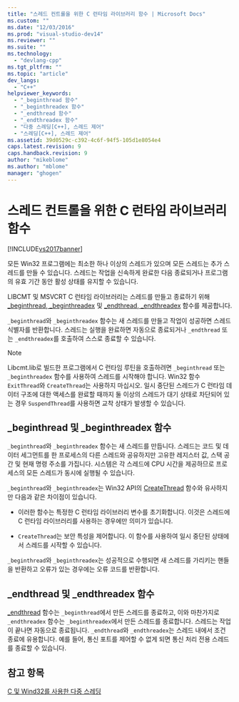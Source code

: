 ```yaml
---
title: "스레드 컨트롤을 위한 C 런타임 라이브러리 함수 | Microsoft Docs"
ms.custom: ""
ms.date: "12/03/2016"
ms.prod: "visual-studio-dev14"
ms.reviewer: ""
ms.suite: ""
ms.technology: 
  - "devlang-cpp"
ms.tgt_pltfrm: ""
ms.topic: "article"
dev_langs: 
  - "C++"
helpviewer_keywords: 
  - "_beginthread 함수"
  - "_beginthreadex 함수"
  - "_endthread 함수"
  - "_endthreadex 함수"
  - "다중 스레딩[C++], 스레드 제어"
  - "스레딩[C++], 스레드 제어"
ms.assetid: 39d0529c-c392-4c6f-94f5-105d1e8054e4
caps.latest.revision: 9
caps.handback.revision: 9
author: "mikeblome"
ms.author: "mblome"
manager: "ghogen"
---
```

# 스레드 컨트롤을 위한 C 런타임 라이브러리 함수
[!INCLUDE[vs2017banner](../assembler/inline/includes/vs2017banner.md)]

모든 Win32 프로그램에는 최소한 하나 이상의 스레드가 있으며  모든 스레드는 추가 스레드를 만들 수 있습니다.  스레드는 작업을 신속하게 완료한 다음 종료되거나 프로그램의 유효 기간 동안 활성 상태를 유지할 수 있습니다.  
  
 LIBCMT 및 MSVCRT C 런타임 라이브러리는 스레드를 만들고 종료하기 위해 [\_beginthread, \_beginthreadex](../c-runtime-library/reference/beginthread-beginthreadex.md) 및 [\_endthread, \_endthreadex](../c-runtime-library/reference/endthread-endthreadex.md) 함수를 제공합니다.  
  
 `_beginthread`와 `_beginthreadex` 함수는 새 스레드를 만들고 작업이 성공하면 스레드 식별자를 반환합니다.  스레드는 실행을 완료하면 자동으로 종료되거나 `_endthread` 또는 `_endthreadex`를 호출하여 스스로 종료할 수 있습니다.  
  
> [!NOTE]
>  Libcmt.lib로 빌드한 프로그램에서 C 런타임 루틴을 호출하려면 `_beginthread` 또는 `_beginthreadex` 함수를 사용하여 스레드를 시작해야 합니다.  Win32 함수 `ExitThread`와 `CreateThread`는 사용하지 마십시오.  일시 중단된 스레드가 C 런타임 데이터 구조에 대한 액세스를 완료할 때까지 둘 이상의 스레드가 대기 상태로 차단되어 있는 경우 `SuspendThread`를 사용하면 교착 상태가 발생할 수 있습니다.  
  
##  <a name="_core_the__beginthread_function"></a> \_beginthread 및 \_beginthreadex 함수  
 `_beginthread`와 `_beginthreadex` 함수는 새 스레드를 만듭니다.  스레드는 코드 및 데이터 세그먼트를 한 프로세스의 다른 스레드와 공유하지만 고유한 레지스터 값, 스택 공간 및 현재 명령 주소를 가집니다.  시스템은 각 스레드에 CPU 시간을 제공하므로 프로세스의 모든 스레드가 동시에 실행될 수 있습니다.  
  
 `_beginthread`와 `_beginthreadex`는 Win32 API의 [CreateThread](http://msdn.microsoft.com/library/windows/desktop/ms682453) 함수와 유사하지만 다음과 같은 차이점이 있습니다.  
  
-   이러한 함수는 특정한 C 런타임 라이브러리 변수를 초기화합니다.  이것은 스레드에 C 런타임 라이브러리를 사용하는 경우에만 의미가 있습니다.  
  
-   `CreateThread`는 보안 특성을 제어합니다.  이 함수를 사용하여 일시 중단된 상태에서 스레드를 시작할 수 있습니다.  
  
 `_beginthread`와 `_beginthreadex`는 성공적으로 수행되면 새 스레드를 가리키는 핸들을 반환하고 오류가 있는 경우에는 오류 코드를 반환합니다.  
  
##  <a name="_core_the__endthread_function"></a> \_endthread 및 \_endthreadex 함수  
 [\_endthread](../c-runtime-library/reference/endthread-endthreadex.md) 함수는 `_beginthread`에서 만든 스레드를 종료하고, 이와 마찬가지로 `_endthreadex` 함수는 `_beginthreadex`에서 만든 스레드를 종료합니다.  스레드는 작업이 끝나면 자동으로 종료됩니다.  `_endthread`와 `_endthreadex`는 스레드 내에서 조건 종료에 유용합니다.  예를 들어, 통신 포트를 제어할 수 없게 되면 통신 처리 전용 스레드를 종료할 수 있습니다.  
  
## 참고 항목  
 [C 및 Wind32를 사용한 다중 스레딩](../parallel/multithreading-with-c-and-win32.md)